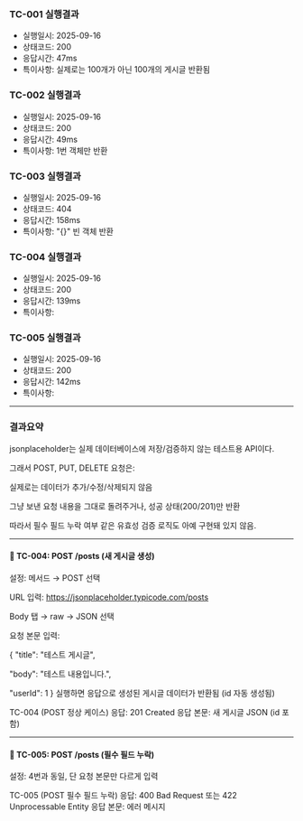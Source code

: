 ### TC-001 실행결과
- 실행일시: 2025-09-16
- 상태코드: 200
- 응답시간: 47ms
- 특이사항: 실제로는 100개가 아닌 100개의 게시글 반환됨

### TC-002 실행결과
- 실행일시: 2025-09-16
- 상태코드: 200
- 응답시간: 49ms
- 특이사항: 1번 객체만 반환

### TC-003 실행결과
- 실행일시: 2025-09-16
- 상태코드: 404
- 응답시간: 158ms
- 특이사항: "{}" 빈 객체 반환

### TC-004 실행결과
- 실행일시: 2025-09-16
- 상태코드: 200
- 응답시간: 139ms
- 특이사항: 

### TC-005 실행결과
- 실행일시: 2025-09-16
- 상태코드: 200
- 응답시간: 142ms
- 특이사항:


---
### 결과요약 ###

jsonplaceholder는 실제 데이터베이스에 저장/검증하지 않는 테스트용 API이다.

그래서 POST, PUT, DELETE 요청은:

실제로는 데이터가 추가/수정/삭제되지 않음

그냥 보낸 요청 내용을 그대로 돌려주거나, 성공 상태(200/201)만 반환

따라서 필수 필드 누락 여부 같은 유효성 검증 로직도 아예 구현돼 있지 않음.


---

#### 🔹 TC-004: POST /posts (새 게시글 생성)

설정:
메서드 → POST 선택

URL 입력:
https://jsonplaceholder.typicode.com/posts

Body 탭 → raw → JSON 선택

요청 본문 입력:

{
"title": "테스트 게시글",

  "body": "테스트 내용입니다.",

  "userId": 1
}
실행하면 응답으로 생성된 게시글 데이터가 반환됨 (id 자동 생성됨)

TC-004 (POST 정상 케이스)
응답: 201 Created
응답 본문: 새 게시글 JSON (id 포함)

----

#### 🔹 TC-005: POST /posts (필수 필드 누락)
설정: 4번과 동일, 단 요청 본문만 다르게 입력

TC-005 (POST 필수 필드 누락)
응답: 400 Bad Request 또는 422 Unprocessable Entity
응답 본문: 에러 메시지





